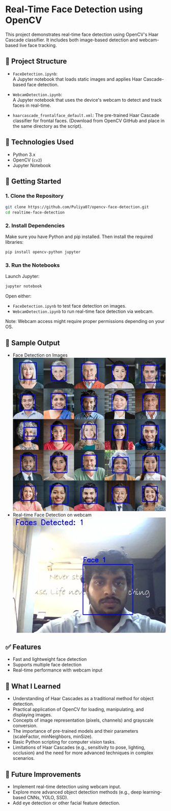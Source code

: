 # Real-Time Face Detection using OpenCV

This project demonstrates real-time face detection using OpenCV's Haar Cascade classifier. It includes both image-based detection and webcam-based live face tracking.

## 📁 Project Structure

- `FaceDetection.ipynb`:  
  A Jupyter notebook that loads static images and applies Haar Cascade-based face detection.

- `WebcamDetection.ipynb`:  
  A Jupyter notebook that uses the device's webcam to detect and track faces in real-time.

- `haarcascade_frontalface_default.xml`:
  The pre-trained Haar Cascade classifier for frontal faces. (Download from OpenCV GitHub and place in the same directory as the script).

## 🧠 Technologies Used

- Python 3.x
- OpenCV (`cv2`)
- Jupyter Notebook

## 🚀 Getting Started

### 1. Clone the Repository
```bash
git clone https://github.com/Puliya07/opencv-face-detection.git
cd realtime-face-detection
```
### 2. Install Dependencies
Make sure you have Python and pip installed. Then install the required libraries:
```bash
pip install opencv-python jupyter
```
### 3. Run the Notebooks
Launch Jupyter:
```bash
jupyter notebook
```
Open either:
* `FaceDetection.ipynb` to test face detection on images.
* `WebcamDetection.ipynb` to run real-time face detection via webcam.  

Note: Webcam access might require proper permissions depending on your OS.

## 🧪 Sample Output
* Face Detection on Images
![Image Detection Output](faces_detected.jpg)
* Real-time Face Detection on webcam
![Webcam Detection Output](webcam_capture0.jpg)

## ✅ Features
* Fast and lightweight face detection
* Supports multiple face detection
* Real-time performance with webcam input

## 🏫 What I Learned
* Understanding of Haar Cascades as a traditional method for object detection.
* Practical application of OpenCV for loading, manipulating, and displaying images.
* Concepts of image representation (pixels, channels) and grayscale conversion.
* The importance of pre-trained models and their parameters (scaleFactor, minNeighbors, minSize).
* Basic Python scripting for computer vision tasks.
* Limitations of Haar Cascades (e.g., sensitivity to pose, lighting, occlusion) and the need for more advanced techniques in complex scenarios.

## 📌 Future Improvements
* Implement real-time detection using webcam input.
* Explore more advanced object detection methods (e.g., deep learning-based CNNs, YOLO, SSD).
* Add eye detection or other facial feature detection.
  



